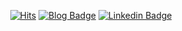 <div align=center>
  
[![Hits](https://hits.seeyoufarm.com/api/count/incr/badge.svg?url=https%3A%2F%2Fgithub.com%2Freck1ess%2Fhit-counter&count_bg=%233D96C8&title_bg=%23555555&icon=&icon_color=%23E7E7E7&title=hits&edge_flat=false)](https://hits.seeyoufarm.com)
[![Blog Badge](http://img.shields.io/badge/-Blog-black?style=flat-square&logo=github&link=https://reck1ess.gitbook.io/til/)](https://reck1ess.gitbook.io/til/) 
[![Linkedin Badge](https://img.shields.io/badge/-LinkedIn-blue?style=flat-square&logo=Linkedin&logoColor=white&link=https://www.linkedin.com/in/reck1ess/)](https://www.linkedin.com/in/reck1ess/) 

</div>

